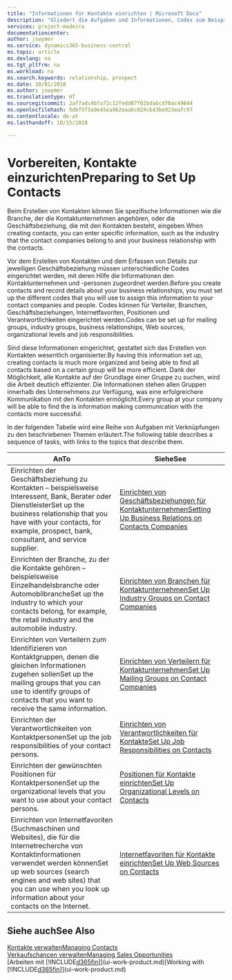 ```yaml
---
title: "Informationen für Kontakte einrichten | Microsoft Docs"
description: "Gliedert die Aufgaben und Informationen, Codes zum Beispiel über Branchen und Geschäftsbeziehungen festzulegen, bevor Sie Kontakte erstellen."
services: project-madeira
documentationcenter: 
author: jswymer
ms.service: dynamics365-business-central
ms.topic: article
ms.devlang: na
ms.tgt_pltfrm: na
ms.workload: na
ms.search.keywords: relationship, prospect
ms.date: 10/01/2018
ms.author: jswymer
ms.translationtype: HT
ms.sourcegitcommit: 2af7adc4bfa71c12fedd87f02bdabcd78ac49844
ms.openlocfilehash: 5dbf5f5a9e45ea962eaa6c024cb43be923eafc97
ms.contentlocale: de-at
ms.lasthandoff: 10/15/2018

---
```

# <a name="preparing-to-set-up-contacts"></a><span data-ttu-id="76221-103">Vorbereiten, Kontakte einzurichten</span><span class="sxs-lookup"><span data-stu-id="76221-103">Preparing to Set Up Contacts</span></span>
<span data-ttu-id="76221-104">Beim Erstellen von Kontakten können Sie spezifische Informationen wie die Branche, der die Kontaktunternehmen angehören, oder die Geschäftsbeziehung, die mit den Kontakten besteht, eingeben.</span><span class="sxs-lookup"><span data-stu-id="76221-104">When creating contacts, you can enter specific information, such as the industry that the contact companies belong to and your business relationship with the contacts.</span></span>

<span data-ttu-id="76221-105">Vor dem Erstellen von Kontakten und dem Erfassen von Details zur jeweiligen Geschäftsbeziehung müssen unterschiedliche Codes eingerichtet werden, mit deren Hilfe die Informationen den Kontaktunternehmen und -personen zugeordnet werden.</span><span class="sxs-lookup"><span data-stu-id="76221-105">Before you create contacts and record details about your business relationships, you must set up the different codes that you will use to assign this information to your contact companies and people.</span></span> <span data-ttu-id="76221-106">Codes können für Verteiler, Branchen, Geschäftsbeziehungen, Internetfavoriten, Positionen und Verantwortlichkeiten eingerichtet werden.</span><span class="sxs-lookup"><span data-stu-id="76221-106">Codes can be set up for mailing groups, industry groups, business relationships, Web sources, organizational levels and job responsibilities.</span></span>

<span data-ttu-id="76221-107">Sind diese Informationen eingerichtet, gestaltet sich das Erstellen von Kontakten wesentlich organisierter.</span><span class="sxs-lookup"><span data-stu-id="76221-107">By having this information set up, creating contacts is much more organized and being able to find all contacts based on a certain group will be more efficient.</span></span> <span data-ttu-id="76221-108">Dank der Möglichkeit, alle Kontakte auf der Grundlage einer Gruppe zu suchen, wird die Arbeit deutlich effizienter. Die Informationen stehen allen Gruppen innerhalb des Unternehmens zur Verfügung, was eine erfolgreichere Kommunikation mit den Kontakten ermöglicht.</span><span class="sxs-lookup"><span data-stu-id="76221-108">Every group at your company will be able to find the is information making communication with the contacts more successful.</span></span>

<span data-ttu-id="76221-109">In der folgenden Tabelle wird eine Reihe von Aufgaben mit Verknüpfungen zu den beschriebenen Themen erläutert.</span><span class="sxs-lookup"><span data-stu-id="76221-109">The following table describes a sequence of tasks, with links to the topics that describe them.</span></span> 

| <span data-ttu-id="76221-110">An</span><span class="sxs-lookup"><span data-stu-id="76221-110">To</span></span> | <span data-ttu-id="76221-111">Siehe</span><span class="sxs-lookup"><span data-stu-id="76221-111">See</span></span> |
| --- | --- |
| <span data-ttu-id="76221-112">Einrichten der Geschäftsbeziehung zu Kontakten – beispielsweise Interessent, Bank, Berater oder Dienstleister</span><span class="sxs-lookup"><span data-stu-id="76221-112">Set up the business relationship that you have with your contacts, for example, prospect, bank, consultant, and service supplier.</span></span> |[<span data-ttu-id="76221-113">Einrichten von Geschäftsbeziehungen für Kontaktunternehmen</span><span class="sxs-lookup"><span data-stu-id="76221-113">Setting Up Business Relations on Contacts Companies</span></span>](marketing-business-relations.md) |
| <span data-ttu-id="76221-114">Einrichten der Branche, zu der die Kontakte gehören – beispielsweise Einzelhandelsbranche oder Automobilbranche</span><span class="sxs-lookup"><span data-stu-id="76221-114">Set up the industry to which your contacts belong, for example, the retail industry and the automobile industry.</span></span> |[<span data-ttu-id="76221-115">Einrichten von Branchen für Kontaktunternehmen</span><span class="sxs-lookup"><span data-stu-id="76221-115">Set Up Industry Groups on Contact Companies</span></span>](marketing-industry-groups.md) |
| <span data-ttu-id="76221-116">Einrichten von Verteilern zum Identifizieren von Kontaktgruppen, denen die gleichen Informationen zugehen sollen</span><span class="sxs-lookup"><span data-stu-id="76221-116">Set up the mailing groups that you can use to identify groups of contacts that you want to receive the same information.</span></span> |[<span data-ttu-id="76221-117">Einrichten von Verteilern für Kontaktunternehmen</span><span class="sxs-lookup"><span data-stu-id="76221-117">Set Up Mailing Groups on Contact Companies</span></span>](marketing-mailing-groups.md) |
| <span data-ttu-id="76221-118">Einrichten der Verantwortlichkeiten von Kontaktpersonen</span><span class="sxs-lookup"><span data-stu-id="76221-118">Set up the job responsibilities of your contact persons.</span></span> |[<span data-ttu-id="76221-119">Einrichten von Verantwortlichkeiten für Kontakte</span><span class="sxs-lookup"><span data-stu-id="76221-119">Set Up Job Responsibilities on Contacts</span></span>](marketing-job-responsibilities.md) |
| <span data-ttu-id="76221-120">Einrichten der gewünschten Positionen für Kontaktpersonen</span><span class="sxs-lookup"><span data-stu-id="76221-120">Set up the organizational levels that you want to use about your contact persons.</span></span> |[<span data-ttu-id="76221-121">Positionen für Kontakte einrichten</span><span class="sxs-lookup"><span data-stu-id="76221-121">Set Up Organizational Levels on Contacts</span></span>](marketing-organizational-levels.md) |
| <span data-ttu-id="76221-122">Einrichten von Internetfavoriten (Suchmaschinen und Websites), die für die Internetrecherche von Kontaktinformationen verwendet werden können</span><span class="sxs-lookup"><span data-stu-id="76221-122">Set up web sources (search engines and web sites) that you can use when you look up information about your contacts on the Internet.</span></span> |[<span data-ttu-id="76221-123">Internetfavoriten für Kontakte einrichten</span><span class="sxs-lookup"><span data-stu-id="76221-123">Set Up Web Sources on Contacts</span></span>](marketing-web-sources.md) |

## <a name="see-also"></a><span data-ttu-id="76221-124">Siehe auch</span><span class="sxs-lookup"><span data-stu-id="76221-124">See Also</span></span>
[<span data-ttu-id="76221-125">Kontakte verwalten</span><span class="sxs-lookup"><span data-stu-id="76221-125">Managing Contacts</span></span>](marketing-contacts.md)  
[<span data-ttu-id="76221-126">Verkaufschancen verwalten</span><span class="sxs-lookup"><span data-stu-id="76221-126">Managing Sales Opportunities</span></span>](marketing-manage-sales-opportunities.md)  
<span data-ttu-id="76221-127">[Arbeiten mit [!INCLUDE[d365fin](includes/d365fin_md.md)]](ui-work-product.md)</span><span class="sxs-lookup"><span data-stu-id="76221-127">[Working with [!INCLUDE[d365fin](includes/d365fin_md.md)]](ui-work-product.md)</span></span>

